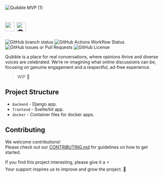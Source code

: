 ![Quibble MVP (1)](https://github.com/user-attachments/assets/fe4ed23a-fbb3-4df1-97cd-512627186b29)

# <img src="https://github.com/user-attachments/assets/951d56f0-9e93-44a4-8503-69ea35ba61ef" alt="" height="30" /> <img src="https://github.com/user-attachments/assets/136831ea-8d0b-42cd-8057-1485b26bcb57" alt="Quibble" height="30" />

![GitHub branch status](https://img.shields.io/github/checks-status/quibble-dev/Quibble/main?style=for-the-badge)
![GitHub Actions Workflow Status](https://img.shields.io/github/actions/workflow/status/quibble-dev/Quibble/lint.yml?style=for-the-badge)
![GitHub Issues or Pull Requests](https://img.shields.io/github/issues/quibble-dev/Quibble?style=for-the-badge)
![GitHub License](https://img.shields.io/github/license/quibble-dev/Quibble?style=for-the-badge)

Quibble is a place for real conversations, where opinions thrive and diverse voices are celebrated. We’re re-imagining what online discussions can be, focusing on genuine engagement and a respectful, ad-free experience.

> WIP 🚧

## Project Structure

- `backend` - Django app.
- `frontend` - Svelte/kit app.
- `docker` - Container files for docker apps.

## Contributing

We welcome contributions!\
Please check out our [CONTRIBUTING.md](./CONTRIBUTING.md) for guidelines on how to get started.

If you find this project interesting, please give it a ⭐\
Your support inspires us to improve and grow the project. 💖
